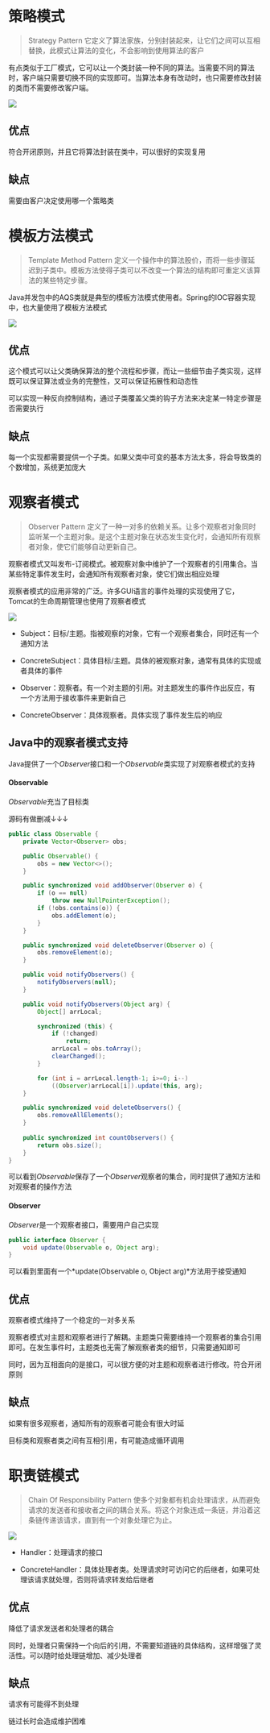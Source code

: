 # 策略模式

> Strategy Pattern 它定义了算法家族，分别封装起来，让它们之间可以互相替换，此模式让算法的变化，不会影响到使用算法的客户

有点类似于工厂模式，它可以让一个类封装一种不同的算法。当需要不同的算法时，客户端只需要切换不同的实现即可。当算法本身有改动时，也只需要修改封装的类而不需要修改客户端。

![](PIC/StrategyPattern.jpg)

## 优点

符合开闭原则，并且它将算法封装在类中，可以很好的实现复用

## 缺点

需要由客户决定使用哪一个策略类

# 模板方法模式

> Template Method Pattern 定义一个操作中的算法股价，而将一些步骤延迟到子类中。模板方法使得子类可以不改变一个算法的结构即可重定义该算法的某些特定步骤。

Java并发包中的AQS类就是典型的模板方法模式使用者。Spring的IOC容器实现中，也大量使用了模板方法模式

![](PIC/TemplateMethodPattern.jpg)

## 优点

这个模式可以让父类确保算法的整个流程和步骤，而让一些细节由子类实现，这样既可以保证算法或业务的完整性，又可以保证拓展性和动态性

可以实现一种反向控制结构，通过子类覆盖父类的钩子方法来决定某一特定步骤是否需要执行

## 缺点

每一个实现都需要提供一个子类。如果父类中可变的基本方法太多，将会导致类的个数增加，系统更加庞大

# 观察者模式

> Observer Pattern 定义了一种一对多的依赖关系。让多个观察者对象同时监听某一个主题对象。是这个主题对象在状态发生变化时，会通知所有观察者对象，使它们能够自动更新自己。

观察者模式又叫发布-订阅模式。被观察对象中维护了一个观察者的引用集合。当某些特定事件发生时，会通知所有观察者对象，使它们做出相应处理

观察者模式的应用非常的广泛。许多GUI语言的事件处理的实现使用了它，Tomcat的生命周期管理也使用了观察者模式

![](PIC/ObserverPattern.jpg)

* Subject：目标/主题。指被观察的对象，它有一个观察者集合，同时还有一个通知方法

* ConcreteSubject：具体目标/主题。具体的被观察对象，通常有具体的实现或者具体的事件

* Observer：观察者。有一个对主题的引用。对主题发生的事件作出反应，有一个方法用于接收事件来更新自己

* ConcreteObserver：具体观察者。具体实现了事件发生后的响应

## Java中的观察者模式支持

Java提供了一个*Observer*接口和一个*Observable*类实现了对观察者模式的支持

#### Observable

*Observable*充当了目标类

源码有做删减↓↓↓

```java
public class Observable {
    private Vector<Observer> obs;

    public Observable() {
        obs = new Vector<>();
    }

    public synchronized void addObserver(Observer o) {
        if (o == null)
            throw new NullPointerException();
        if (!obs.contains(o)) {
            obs.addElement(o);
        }
    }

    public synchronized void deleteObserver(Observer o) {
        obs.removeElement(o);
    }

    public void notifyObservers() {
        notifyObservers(null);
    }

    public void notifyObservers(Object arg) {
        Object[] arrLocal;

        synchronized (this) {
            if (!changed)
                return;
            arrLocal = obs.toArray();
            clearChanged();
        }

        for (int i = arrLocal.length-1; i>=0; i--)
            ((Observer)arrLocal[i]).update(this, arg);
    }

    public synchronized void deleteObservers() {
        obs.removeAllElements();
    }
   
    public synchronized int countObservers() {
        return obs.size();
    }
}
```

可以看到*Observable*保存了一个*Observer*观察者的集合，同时提供了通知方法和对观察者的操作方法

#### Observer

*Observer*是一个观察者接口，需要用户自己实现

```java
public interface Observer {
    void update(Observable o, Object arg);
}
```

可以看到里面有一个*update(Observable o, Object arg)*方法用于接受通知

## 优点

观察者模式维持了一个稳定的一对多关系

观察者模式对主题和观察者进行了解耦。主题类只需要维持一个观察者的集合引用即可。在发生事件时，主题类也无需了解观察者类的细节，只需要通知即可

同时，因为互相面向的是接口，可以很方便的对主题和观察者进行修改。符合开闭原则

## 缺点

如果有很多观察者，通知所有的观察者可能会有很大时延

目标类和观察者类之间有互相引用，有可能造成循环调用

# 职责链模式

> Chain Of Responsibility Pattern 使多个对象都有机会处理请求，从而避免请求的发送者和接收者之间的耦合关系。将这个对象连成一条链，并沿着这条链传递该请求，直到有一个对象处理它为止。

![](PIC/ChainOfResponsibilityPattern.jpg)

* Handler：处理请求的接口

* ConcreteHandler：具体处理者类。处理请求时可访问它的后继者，如果可处理该请求就处理，否则将请求转发给后继者

## 优点

降低了请求发送者和处理者的耦合

同时，处理者只需保持一个向后的引用，不需要知道链的具体结构，这样增强了灵活性。可以随时给处理链增加、减少处理者

## 缺点

请求有可能得不到处理

链过长时会造成维护困难